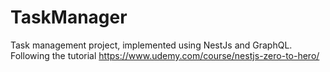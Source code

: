 # TaskManager
Task management project, implemented using NestJs and GraphQL. Following the tutorial https://www.udemy.com/course/nestjs-zero-to-hero/
